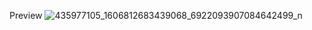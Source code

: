 Preview
![435977105_1606812683439068_6922093907084642499_n](https://github.com/ellietun/HipSecure-Device-Design/assets/138407151/7250a4b9-0666-4556-bdd2-c7267af074e6)
